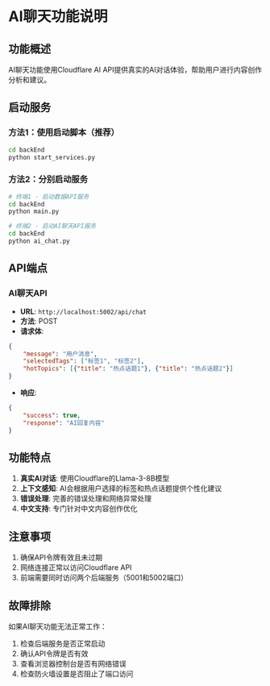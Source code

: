 # AI聊天功能说明

## 功能概述
AI聊天功能使用Cloudflare AI API提供真实的AI对话体验，帮助用户进行内容创作分析和建议。

## 启动服务

### 方法1：使用启动脚本（推荐）
```bash
cd backEnd
python start_services.py
```

### 方法2：分别启动服务
```bash
# 终端1 - 启动数据API服务
cd backEnd
python main.py

# 终端2 - 启动AI聊天API服务
cd backEnd
python ai_chat.py
```

## API端点

### AI聊天API
- **URL**: `http://localhost:5002/api/chat`
- **方法**: POST
- **请求体**:
```json
{
    "message": "用户消息",
    "selectedTags": ["标签1", "标签2"],
    "hotTopics": [{"title": "热点话题1"}, {"title": "热点话题2"}]
}
```
- **响应**:
```json
{
    "success": true,
    "response": "AI回复内容"
}
```

## 功能特点

1. **真实AI对话**: 使用Cloudflare的Llama-3-8B模型
2. **上下文感知**: AI会根据用户选择的标签和热点话题提供个性化建议
3. **错误处理**: 完善的错误处理和网络异常处理
4. **中文支持**: 专门针对中文内容创作优化

## 注意事项

1. 确保API令牌有效且未过期
2. 网络连接正常以访问Cloudflare API
3. 前端需要同时访问两个后端服务（5001和5002端口）

## 故障排除

如果AI聊天功能无法正常工作：

1. 检查后端服务是否正常启动
2. 确认API令牌是否有效
3. 查看浏览器控制台是否有网络错误
4. 检查防火墙设置是否阻止了端口访问 